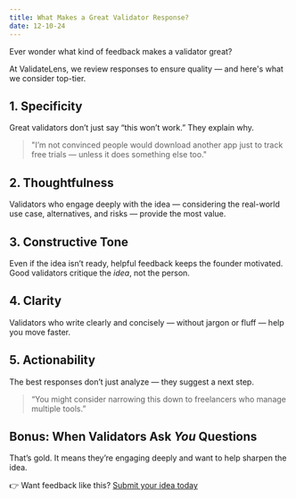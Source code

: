 ```yaml
---
title: What Makes a Great Validator Response?
date: 12-10-24
---
```


Ever wonder what kind of feedback makes a validator great?

At ValidateLens, we review responses to ensure quality — and here's what we consider top-tier.

## 1. Specificity

Great validators don’t just say “this won’t work.” They explain why.

> "I’m not convinced people would download another app just to track free trials — unless it does something else too."

## 2. Thoughtfulness

Validators who engage deeply with the idea — considering the real-world use case, alternatives, and risks — provide the most value.

## 3. Constructive Tone

Even if the idea isn’t ready, helpful feedback keeps the founder motivated. Good validators critique the _idea_, not the person.

## 4. Clarity

Validators who write clearly and concisely — without jargon or fluff — help you move faster.

## 5. Actionability

The best responses don’t just analyze — they suggest a next step.

> “You might consider narrowing this down to freelancers who manage multiple tools.”

## Bonus: When Validators Ask _You_ Questions

That’s gold. It means they’re engaging deeply and want to help sharpen the idea.

👉 Want feedback like this? [Submit your idea today](/dashboard)
